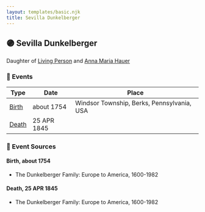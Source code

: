 ```yaml
---
layout: templates/basic.njk
title: Sevilla Dunkelberger
---
```

## 🟣 Sevilla Dunkelberger

Daughter of [Living Person](/people/1/13545057) and [Anna Maria Hauer](/people/2/22963774)

### 📆 Events

Type | Date | Place
------ | ------ | ------
[Birth](#event-0264a489-fa39-4d48-9f87-6b27435ec763) | about 1754 | Windsor Township, Berks, Pennsylvania, USA
[Death](#event-5c520809-09df-4382-86b3-0585bd726788) | 25 APR 1845 |

### 📰 Event Sources

#### <a id="event-0264a489-fa39-4d48-9f87-6b27435ec763"></a> Birth, about 1754
* The Dunkelberger Family: Europe to America, 1600-1982

#### <a id="event-5c520809-09df-4382-86b3-0585bd726788"></a> Death, 25 APR 1845
* The Dunkelberger Family: Europe to America, 1600-1982
